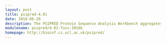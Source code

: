 ```yaml
---
layout: post
title: psipred-4.01
date: 2018-06-20
description: The PSIPRED Protein Sequence Analysis Workbench aggregates several UCL structure prediction methods into one location.
modulename: psipred/4.01-foss-3016b
homepage: http://bioinf.cs.ucl.ac.uk/psipred/
---
```

